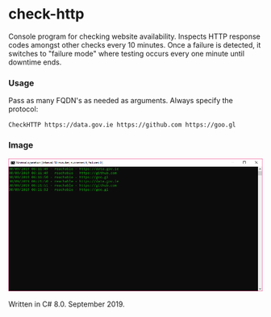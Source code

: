 # check-http
Console program for checking website availability. Inspects HTTP response codes amongst other checks every 10 minutes. Once a failure is detected, it switches to "failure mode" where testing occurs every one minute until downtime ends.
### Usage
Pass as many FQDN's as needed as arguments. Always specify the protocol:
```
CheckHTTP https://data.gov.ie https://github.com https://goo.gl
```
### Image
![CheckHTTP](image.png)

Written in C# 8.0. September 2019.
